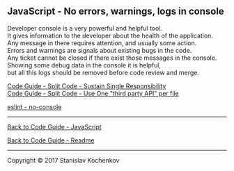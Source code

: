 ## JavaScript - No errors, warnings, logs in console

Developer console is a very powerful and helpful tool.  
It gives information to the developer about the health of the application.  
Any message in there requires attention, and usually some action.  
Errors and warnings are signals about existing bugs in the code.  
Any ticket cannot be closed if there exist those messages in the console.  
Showing some debug data in the console it is helpful,  
but all this logs should be removed before code review and merge.

[Code Guide - Split Code - Sustain Single Responsibility](../splitCode/sustainSingleResponsibility.md)  
[Code Guide - Split Code - Use One "third party API" per file](../splitCode/useOneThirdPartyApiPerFile.md)

[eslint - no-console](https://eslint.org/docs/rules/no-console)

---

[Back to Code Guide - JavaScript](https://github.com/UserBug/codeGuide/tree/v2/docs/javaScript)

[Back to Code Guide - Readme](https://github.com/UserBug/codeGuide/tree/v2)

---
Copyright © 2017 Stanislav Kochenkov 